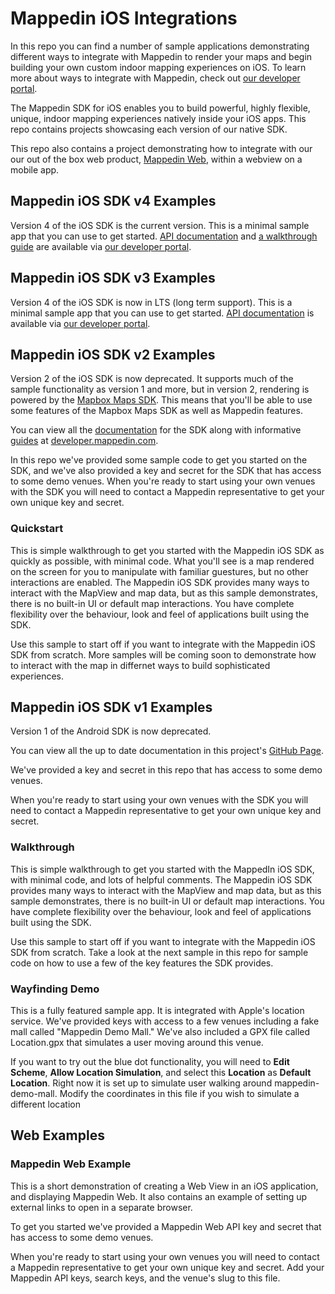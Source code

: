 # Mappedin iOS Integrations

In this repo you can find a number of sample applications demonstrating different ways to integrate with Mappedin to render your maps and begin building your own custom indoor mapping experiences on iOS. To learn more about ways to integrate with Mappedin, check out [our developer portal](https://developer.mappedin.com/).

The Mappedin SDK for iOS enables you to build powerful, highly flexible, unique, indoor mapping experiences natively inside your iOS apps. This repo contains projects showcasing each version of our native SDK. 

This repo also contains a project demonstrating how to integrate with our our out of the box web product, [Mappedin Web](https://www.mappedin.com/wayfinding/web-app/), within a webview on a mobile app. 


## Mappedin iOS SDK v4 Examples

Version 4 of the iOS SDK is the current version. This is a minimal sample app that you can use to get started. [API documentation](https://developer.mappedin.com/docs/ios/latest/) and [a walkthrough guide](https://developer.mappedin.com/guides/ios/) are available via [our developer portal](https://developer.mappedin.com/).


## Mappedin iOS SDK v3 Examples

Version 4 of the iOS SDK is now in LTS (long term support). This is a minimal sample app that you can use to get started. [API documentation](https://developer.mappedin.com/docs/ios/v3/) is available via [our developer portal](https://developer.mappedin.com/).


## Mappedin iOS SDK v2 Examples

Version 2 of the iOS SDK is now deprecated. It supports much of the sample functionality as version 1 and more, but in version 2, rendering is powered by the [Mapbox Maps SDK](https://docs.mapbox.com/ios/maps/examples/). This means that you'll be able to use some features of the Mapbox Maps SDK as well as Mappedin features.

You can view all the [documentation](https://developer.mappedin.com/docs/ios/) for the SDK along with informative [guides](https://developer.mappedin.com/guides/ios/) at [developer.mappedin.com](https://developer.mappedin.com/).

In this repo we've provided some sample code to get you started on the SDK, and we've also provided a key and secret for the SDK that has access to some demo venues. When you're ready to start using your own venues with the SDK you will need to contact a Mappedin representative to get your own unique key and secret.

### Quickstart

This is simple walkthrough to get you started with the Mappedin iOS SDK as quickly as possible, with minimal code. What you'll see is a map rendered on the screen for you to manipulate with familiar guestures, but no other interactions are enabled. The Mappedin iOS SDK provides many ways to interact with the MapView and map data, but as this sample demonstrates, there is no built-in UI or default map interactions. You have complete flexibility over the behaviour, look and feel of applications built using the SDK.

Use this sample to start off if you want to integrate with the Mappedin iOS SDK from scratch. More samples will be coming soon to demonstrate how to interact with the map in differnet ways to build sophisticated experiences. 

## Mappedin iOS SDK v1 Examples

Version 1 of the Android SDK is now deprecated.

You can view all the up to date documentation in this project's [GitHub Page](http://mappedin.github.io/ios/).

We've provided a key and secret in this repo that has access to some demo venues.

When you're ready to start using your own venues with the SDK you will need to contact a Mappedin representative to get your own unique key and secret.

### Walkthrough

This is simple walkthrough to get you started with the MappedIn iOS SDK, with minimal code, and lots of helpful comments. The Mappedin iOS SDK provides many ways to interact with the MapView and map data, but as this sample demonstrates, there is no built-in UI or default map interactions. You have complete flexibility over the behaviour, look and feel of applications built using the SDK.

Use this sample to start off if you want to integrate with the Mappedin iOS SDK from scratch. Take a look at the next sample in this repo for sample code on how to use a few of the key features the SDK provides.

### Wayfinding Demo

This is a fully featured sample app. It is integrated with Apple's location service. We've provided keys with access to a few venues including a fake mall called "Mappedin Demo Mall." We've also included a GPX file called Location.gpx that simulates a user moving around this venue.

If you want to try out the blue dot functionality, you will need to **Edit Scheme**, **Allow Location Simulation**, and select this **Location** as **Default Location**. Right now it is set up to simulate user walking around mappedin-demo-mall. Modify the coordinates in this file if you wish to simulate a different location

## Web Examples

### Mappedin Web Example

This is a short demonstration of creating a Web View in an iOS application, and displaying Mappedin Web. It also contains an example of setting up external links to open in a separate browser.

To get you started we've provided a Mappedin Web API key and secret that has access to some demo venues.

When you're ready to start using your own venues you will need to contact a Mappedin representative to get your own unique key and secret. Add your Mappedin API keys, search keys, and the venue's slug to this file.
